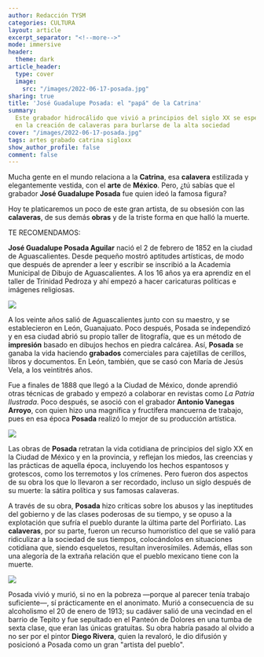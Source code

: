 ```yaml
---
author: Redacción TYSM
categories: CULTURA
layout: article
excerpt_separator: "<!--more-->"
mode: immersive
header:
  theme: dark
article_header:
  type: cover
  image:
    src: "/images/2022-06-17-posada.jpg"
sharing: true
title: 'José Guadalupe Posada: el "papá" de la Catrina'
summary:
  Este grabador hidrocálido que vivió a principios del siglo XX se especializó
  en la creación de calaveras para burlarse de la alta sociedad
cover: "/images/2022-06-17-posada.jpg"
tags: artes grabado catrina sigloxx
show_author_profile: false
comment: false
---
```


Mucha gente en el mundo relaciona a la **Catrina**, esa **calavera** estilizada y elegantemente vestida, con el **arte** de **México**. Pero, ¿tú sabías que el grabador **José Guadalupe Posada** fue quien ideó la famosa figura?

Hoy te platicaremos un poco de este gran artista, de su obsesión con las **calaveras**, de sus demás **obras** y de la triste forma en que halló la muerte.

TE RECOMENDAMOS:

**José Guadalupe Posada Aguilar** nació el 2 de febrero de 1852 en la ciudad de Aguascalientes. Desde pequeño mostró aptitudes artísticas, de modo que después de aprender a leer y escribir se inscribió a la Academia Municipal de Dibujo de Aguascalientes. A los 16 años ya era aprendiz en el taller de Trinidad Pedroza y ahí empezó a hacer caricaturas políticas e imágenes religiosas.

![](https://upload.wikimedia.org/wikipedia/commons/thumb/8/8f/Jos%C3%A9_Guadalupe_Posada%2C_Calavera_oaxaque%C3%B1a%2C_broadsheet%2C_1903.jpg/771px-Jos%C3%A9_Guadalupe_Posada%2C_Calavera_oaxaque%C3%B1a%2C_broadsheet%2C_1903.jpg)

A los veinte años salió de Aguascalientes junto con su maestro, y se establecieron en León, Guanajuato. Poco después, Posada se independizó y en esa ciudad abrió su propio taller de litografía, que es un método de **impresión** basado en dibujos hechos en piedra calcárea. Así, **Posada** se ganaba la vida haciendo **grabados** comerciales para cajetillas de cerillos, libros y documentos. En León, también, que se casó con María de Jesús Vela, a los veintitrés años.

Fue a finales de 1888 que llegó a la Ciudad de México, donde aprendió otras técnicas de grabado y empezó a colaborar en revistas como _La Patria Ilustrada_. Poco después, se asoció con el grabador **Antonio Vanegas Arroyo**, con quien hizo una magnífica y fructífera mancuerna de trabajo, pues en esa época **Posada** realizó lo mejor de su producción artística.

![](https://upload.wikimedia.org/wikipedia/commons/7/74/JG_Posada_Print_shop.JPG)

Las obras de **Posada** retratan la vida cotidiana de principios del siglo XX en la Ciudad de México y en la provincia, y reflejan los miedos, las creencias y las prácticas de aquella época, incluyendo los hechos espantosos y grotescos, como los terremotos y los crímenes. Pero fueron dos aspectos de su obra los que lo llevaron a ser recordado, incluso un siglo después de su muerte: la sátira política y sus famosas calaveras.

A través de su obra, **Posada** hizo críticas sobre los abusos y las ineptitudes del gobierno y de las clases poderosas de su tiempo, y se opuso a la explotación que sufría el pueblo durante la última parte del Porfiriato. Las **calaveras**, por su parte, fueron un recurso humorístico del que se valió para ridiculizar a la sociedad de sus tiempos, colocándolos en situaciones cotidiana que, siendo esqueletos, resultan inverosímiles. Además, ellas son una alegoría de la extraña relación que el pueblo mexicano tiene con la muerte.

![](https://upload.wikimedia.org/wikipedia/commons/thumb/d/de/Gran_calavera_el%C3%A9ctrica2.jpg/1024px-Gran_calavera_el%C3%A9ctrica2.jpg)

Posada vivió y murió, si no en la pobreza —porque al parecer tenía trabajo suficiente—, sí prácticamente en el anonimato. Murió a consecuencia de su alcoholismo el 20 de enero de 1913; su cadáver salió de una vecindad en el barrio de Tepito y fue sepultado en el Panteón de Dolores en una tumba de sexta clase, que eran las únicas gratuitas. Su obra habría pasado al olvido a no ser por el pintor **Diego Rivera**, quien la revaloró, le dio difusión y posicionó a Posada como un gran "artista del pueblo".
